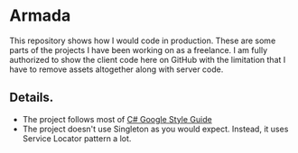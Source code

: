 # Armada
This repository shows how I would code in production. These are some parts of the projects I have been working on as a freelance.
I am fully authorized to show the client code here on GitHub with the limitation that I have to remove assets altogether along with server code.

## Details.
- The project follows most of [C# Google Style Guide](https://google.github.io/styleguide/csharp-style.html)
- The project doesn't use Singleton as you would expect. Instead, it uses Service Locator pattern a lot.
